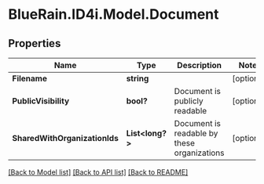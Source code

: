 # BlueRain.ID4i.Model.Document
## Properties

Name | Type | Description | Notes
------------ | ------------- | ------------- | -------------
**Filename** | **string** |  | [optional] 
**PublicVisibility** | **bool?** | Document is publicly readable | [optional] 
**SharedWithOrganizationIds** | **List&lt;long?&gt;** | Document is readable by these organizations | [optional] 

[[Back to Model list]](../README.md#documentation-for-models) [[Back to API list]](../README.md#documentation-for-api-endpoints) [[Back to README]](../README.md)

